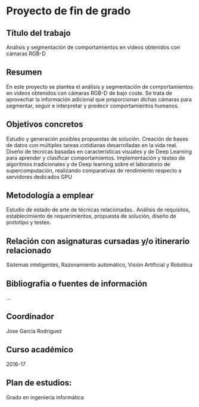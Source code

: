 # Proyecto de fin de grado

## Título del trabajo
Análisis y segmentación de comportamientos en videos obtenidos con cámaras RGB-D

## Resumen
En este proyecto se plantea el análisis y segmentación de comportamientos en videos obtenidos con cámaras RGB-D de bajo coste. Se trata de aprovechar la información adicional que proporcionan dichas cámaras para segmentar, seguir e interpretar y predecir comportamientos humanos.

## Objetivos concretos
Estudio y generación posibles propuestas de solución. 
Creación de bases de datos con múltiples tareas cotidianas desarrolladas en la vida real. 
Diseño de técnicas basadas en características visuales y de Deep Learning para aprender y clasificar comportamientos. 
Implementación y testeo de algoritmos tradicionales y de Deep learning sobre el laboratorio de supercomputación, realizando comparativas de rendimiento respecto a servidores dedicados GPU

## Metodología a emplear
Estudio de estado de arte de técnicas relacionadas..
Análisis de requisitos, establecimiento de requerimientos, propuesta de solución, diseño de prototipo y testeo.

## Relación con asignaturas cursadas y/o itinerario relacionado
Sistemas inteligentes, Razonamiento automático, Visión Artificial y Robótica

## Bibliografía o fuentes de información
...

## Coordinador
Jose García Rodriguez

## Curso académico
2016-17

## Plan de estudios:
Grado en ingeniería informática
